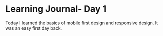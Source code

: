 # Learning Journal- Day 1

Today I learned the basics of mobile first design and responsive design. It was an easy first day back. 

